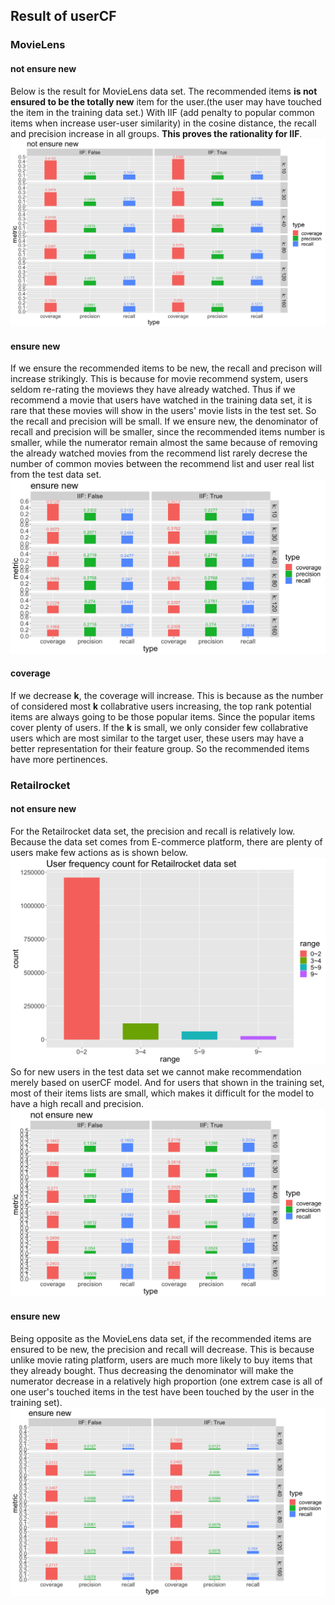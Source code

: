 ## Result of userCF
### MovieLens
#### not ensure new
Below is the result for MovieLens data set. The recommended items **is not ensured to be the totally new** item for the user.(the user may have touched the item in the training data set.) With IIF (add penalty to popular common items when increase user-user similarity) in the cosine distance, the recall and precision increase in all groups. **This proves the rationality for IIF**.
![avatar](plot/movielens_not_ensure_new.png)
#### ensure new
If we ensure the recommended items to be new, the recall and precison will increase strikingly. This is because for movie recommend system, users seldom re-rating the moviews they have already watched. Thus if we recommend a movie that users have watched in the training data set, it is rare that these movies will show in the users' movie lists in the test set. So the recall and precision will be small. If we ensure new, the denominator of recall and precision will be smaller, since the recommended items number is smaller, while the numerator remain almost the same because of removing the already watched movies from the recommend list rarely decrese the number of common movies between the recommend list and user real list from the test data set.
![avatar](plot/movielens_ensure_new.png)
#### coverage
If we decrease **k**, the coverage will increase. This is because as the number of considered most **k** collabrative users increasing, the top rank potential items are always going to be those popular items. Since the popular items cover plenty of users. If the **k** is small, we only consider few collabrative users which are most similar to the target user, these users may have a better representation for their feature group. So the recommended items have more pertinences.
### Retailrocket
#### not ensure new
For the Retailrocket data set, the precision and recall is relatively low. Because the data set comes from E-commerce platform, there are plenty of users make few actions as is shown below.
![avatar](plot/retailrocket_user_freq.png)
So for new users in the test data set we cannot make recommendation merely based on userCF model. And for users that shown in the training set, most of their items lists are small, which makes it difficult for the model to have a high recall and precision.
![avatar](plot/retailrocket_not_ensure_new.png)
#### ensure new
Being opposite as the MovieLens data set, if the recommended items are ensured to be new, the precision and recall will decrease. This is because unlike movie rating platform, users are much more likely to buy items that they already bought. Thus decreasing the denominator will make the numerator decrease in a relatively high proportion (one extrem case is all of one user's touched items in the test have been touched by the user in the training set).
![avatar](plot/retailrocket_ensure_new.png)